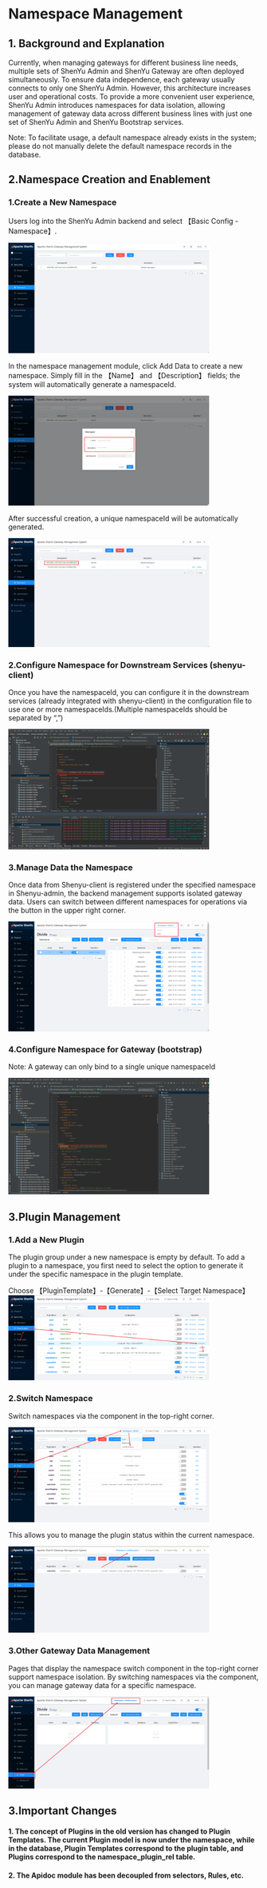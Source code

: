 # Namespace Management

## 1. Background and Explanation

Currently, when managing gateways for different business line needs, multiple sets of ShenYu Admin and ShenYu Gateway are often deployed simultaneously. To ensure data independence, each gateway usually connects to only one ShenYu Admin. However, this architecture increases user and operational costs. To provide a more convenient user experience, ShenYu Admin introduces namespaces for data isolation, allowing management of gateway data across different business lines with just one set of ShenYu Admin and ShenYu Bootstrap services.

Note: To facilitate usage, a default namespace already exists in the system; please do not manually delete the default namespace records in the database.

## 2.Namespace Creation and Enablement

### 1.Create a New Namespace

Users log into the ShenYu Admin backend and select 【Basic Config - Namespace】.

<img src="/img/shenyu/basicConfig/namespace/namespace-manager-en.png" width="80%" height="50%" />

In the namespace management module, click Add Data to create a new namespace. Simply fill in the 【Name】 and 【Description】 fields; the system will automatically generate a namespaceId.

<img src="/img/shenyu/basicConfig/namespace/namespace-add-en.png" width="80%" height="50%" />

After successful creation, a unique namespaceId will be automatically generated.

<img src="/img/shenyu/basicConfig/namespace/namespace-Id-en.png" width="80%" height="50%" />

### 2.Configure Namespace for Downstream Services (shenyu-client)

Once you have the namespaceId, you can configure it in the downstream services (already integrated with shenyu-client) in the configuration file to use one or more namespaceIds.(Multiple namespaceIds should be separated by “,”)

<img src="/img/shenyu/basicConfig/namespace/namespace-shenyu-client.png" width="80%" height="50%" />

### 3.Manage Data the Namespace

Once data from Shenyu-client is registered under the specified namespace in Shenyu-admin, the backend management supports isolated gateway data. Users can switch between different namespaces for operations via the button in the upper right corner.

<img src="/img/shenyu/basicConfig/namespace/namespace-divide-en.png" width="80%" height="50%" />

### 4.Configure Namespace for Gateway (bootstrap)

Note: A gateway can only bind to a single unique namespaceId

<img src="/img/shenyu/basicConfig/namespace/namespace-bootstrap.png" width="80%" height="50%" />

## 3.Plugin Management

### 1.Add a New Plugin

The plugin group under a new namespace is empty by default. To add a plugin to a namespace, you first need to select the option to generate it under the specific namespace in the plugin template.

Choose 【PluginTemplate】-【Generate】-【Select Target Namespace】
<img src="/img/shenyu/basicConfig/namespace/namespace-generate-plugin-en.png" width="80%" height="50%" />

### 2.Switch Namespace

Switch namespaces via the component in the top-right corner.

<img src="/img/shenyu/basicConfig/namespace/namespace-change-en.png" width="80%" height="50%" />

This allows you to manage the plugin status within the current namespace.

<img src="/img/shenyu/basicConfig/namespace/namespace-new-plugin-en.png" width="80%" height="50%" />

### 3.Other Gateway Data Management

Pages that display the namespace switch component in the top-right corner support namespace isolation. By switching namespaces via the component, you can manage gateway data for a specific namespace.

<img src="/img/shenyu/basicConfig/namespace/namespace-other-data-en.png" width="80%" height="50%" />

## 3.Important Changes

#### 1. The concept of Plugins in the old version has changed to Plugin Templates. The current Plugin model is now under the namespace, while in the database, Plugin Templates correspond to the plugin table, and Plugins correspond to the namespace_plugin_rel table.

#### 2. The Apidoc module has been decoupled from selectors, Rules, etc.

